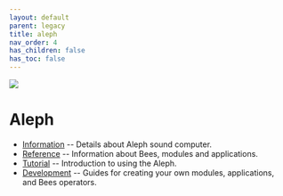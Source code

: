 ```yaml
---
layout: default
parent: legacy
title: aleph
nav_order: 4
has_children: false
has_toc: false
---
```


![](https://monome.org/images/aleph-1p.png)

# Aleph

* [Information](https://monome.org/aleph) -- Details about Aleph sound computer.
* [Reference](reference) -- Information about Bees, modules and applications.
* [Tutorial](tutorial-0) -- Introduction to using the Aleph.
* [Development](development) -- Guides for creating your own modules, applications, and Bees operators.
